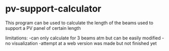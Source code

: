 # pv-support-calculator

This program can be used to calculate the length of the beams used to support a PV panel of certain length

limitations:
-can only calculate for 3 beams atm but can be easily modified
-no visualization
-attempt at a web version was made but not finished yet
